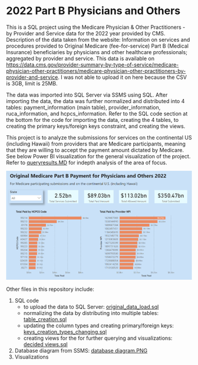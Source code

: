 # 2022 Part B Physicians and Others 
This is a SQL project using the Medicare Physician & Other Practitioners - by Provider and Service data for the 2022 year provided by CMS.
Description of the data taken from the website:
Information on services and procedures provided to Original Medicare (fee-for-service) 
Part B (Medical Insurance) beneficiaries by physicians and other healthcare professionals; aggregated by provider and service.
This data is available on https://data.cms.gov/provider-summary-by-type-of-service/medicare-physician-other-practitioners/medicare-physician-other-practitioners-by-provider-and-service. I was not able to upload it on here because the CSV is 3GB, limit is 25MB. 

The data was imported into SQL Server via SSMS using SQL. After importing the data, the data was further normalized and distributed into 4 tables: payment_information (main table), provider_information, ruca_information, and hcpcs_information. Refer to the SQL code section at the bottom for the code for importing the data, creating the 4 tables, to creating the primary keys/foreign keys constraint, and creating the views.

This project is to analyze the submissions for services on the continental US (including Hawaii) from providers that are Medicare participants, meaning that they are willing to accept the payment amount dictated by Medicare. See below Power BI visualization for the general visualization of the project. Refer to [queryresults.MD](https://github.com/piepiepies/2022partBphysiciansothers/blob/main/queryresults.MD) for indepth analysis of the area of focus.

![alt text](https://github.com/piepiepies/2022partBphysiciansothers/blob/main/overall_info_visualization.PNG?raw=True)

Other files in this repository include:
1) SQL code
   * to upload the data to SQL Server: [original_data_load.sql](https://github.com/piepiepies/2022partBphysiciansothers/blob/main/original_data_load.sql)
   * normalizing the data by distributing into multiple tables: [table_creation.sql](https://github.com/piepiepies/2022partBphysiciansothers/blob/main/table_creation.sql)
   * updating the column types and creating primary/foreign keys: [keys_creation_types_changing.sql](https://github.com/piepiepies/2022partBphysiciansothers/blob/main/keys_creation_types_changing.sql)
   * creating views for the for further querying and visualizations: [decided views.sql](https://github.com/piepiepies/2022partBphysiciansothers/blob/main/decided%20views.sql)
2) Database diagram from SSMS: [database diagram.PNG](https://github.com/piepiepies/2022partBphysiciansothers/blob/main/database%20diagram.PNG)
3) Visualizations
